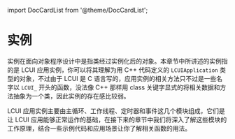import DocCardList from '@theme/DocCardList';

# 实例

实例在面向对象程序设计中是指类经过实例化后的对象。本章节中所讲述的实例指的是 LCUI 应用实例，你可以将其理解为用 C++ 代码定义的 `LCUIApplication` 类型的对象，不过由于 LCUI 是 C 语言写的，应用实例的相关方法只不过是一些名字以 `LCUI_` 开头的函数，没法像 C++ 那样用 class 关键字显式的将相关数据和方法抽象为一个类，因此实例的存在感比较弱。

LCUI 应用实例主要由主循环、工作线程、定时器和事件这几个模块组成，它们是让 LCUI 应用能够正常运作的基础，在接下来的章节中我们将深入了解这些模块的工作原理，结合一些示例代码和应用场景让你了解相关函数的用法。

<DocCardList />
